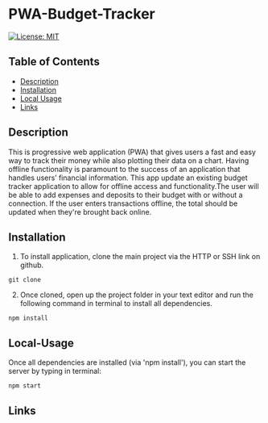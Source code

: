 # PWA-Budget-Tracker

[![License: MIT](https://img.shields.io/badge/License-MIT-yellow.svg)](https://opensource.org/licenses/MIT)

## Table of Contents

- [Description](#Description)
- [Installation](#Installation)
- [Local Usage](#Local-Usage)
- [Links](#Links)


##

## Description

This is progressive web application (PWA) that gives users a fast and easy way to track their money while also plotting their data on a chart. Having offline functionality is paramount to the success of an application that handles users’ financial information. This app update an existing budget tracker application to allow for offline access and functionality.The user will be able to add expenses and deposits to their budget with or without a connection. If the user enters transactions offline, the total should be updated when they're brought back online. 

## Installation

1. To install application, clone the main project via the HTTP or SSH link on github.

```
git clone
```

2. Once cloned, open up the project folder in your text editor and run the following command in terminal to install all dependencies.

```
npm install
```

## Local-Usage

Once all dependencies are installed (via 'npm install'), you can start the server by typing in terminal:

```
npm start
```

## Links




